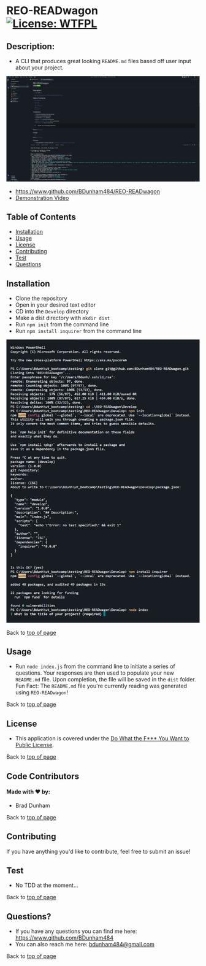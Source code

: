 
# REO-READwagon <br>[![License: WTFPL](https://img.shields.io/badge/License-WTFPL-brightgreen.svg)](http://www.wtfpl.net/about/)


## Description: 

* A CLI that produces great looking `README.md` files based off user input about your project.

![REO-READwagon](./assets/images/reo-readwagon.png)

* <a href='https://www.github.com/BDunham484/REO-READwagon'>https://www.github.com/BDunham484/REO-READwagon</a>
* <a href='https://drive.google.com/file/d/1I90GVS0_Xx6HytdTDw2nPuL8fS6Pw7bM/preview'>Demonstration Video</a>


## Table of Contents

- [Installation](#installation)
- [Usage](#usage)
- [License](#license)
- [Contributing](#contributing)
- [Test](#test)
- [Questions](#questions)

## Installation

* Clone the repository
*  Open in your desired text editor
*  CD into the `Develop` directory
*  Make a dist directory with `mkdir dist`
*  Run `npm init` from the command line
*  Run `npm install inquirer` from the command line

![REO-READwagon](./assets/images/reo-readwagon-installation.png)

Back to [top of page](# )

## Usage

* Run `node index.js` from the command line to initiate a series of questions. Your responses are then used to populate your new `README.md` file. Upon completion, the file will be saved in the `dist` folder. Fun Fact: The `README.md` file you're currently reading was generated using `REO-READwagon`!



Back to [top of page](# )

## License

* This application is covered under the <a href='http://www.wtfpl.net/about/'>Do What the F*** You Want to Public License</a>.

Back to [top of page](# )


## Code Contributors

#### Made with ❤️ by:

* Brad Dunham



Back to [top of page](# )

## Contributing

If you have anything you'd like to contribute, feel free to submit an issue!

## Test

* No TDD at the moment...



Back to [top of page](# )

## Questions?

* If you have any questions you can find me here: <https://www.github.com/BDunham484>
* You can also reach me here: bdunham484@gmail.com

Back to [top of page](# )

    
